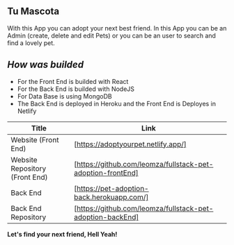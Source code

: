 ## Tu Mascota

With this App you can adopt your next best friend. In this App you can be an Admin (create, delete and edit Pets) or you can be an user to search and find a lovely pet.

## _How was builded_

- For the Front End is builded with React
- For the Back End is builded with NodeJS
- For Data Base is using MongoDB
- The Back End is deployed in Heroku and the Front End is Deployes in Netlify

| Title | Link |
| ------ | ------ |
| Website (Front End) | [https://adoptyourpet.netlify.app/] |
| Website Repository (Front End) | [https://github.com/leomza/fullstack-pet-adoption-frontEnd] |
| Back End | [https://pet-adoption-back.herokuapp.com/] |
| Back End Repository | [https://github.com/leomza/fullstack-pet-adoption-backEnd] |

**Let's find your next friend, Hell Yeah!**
